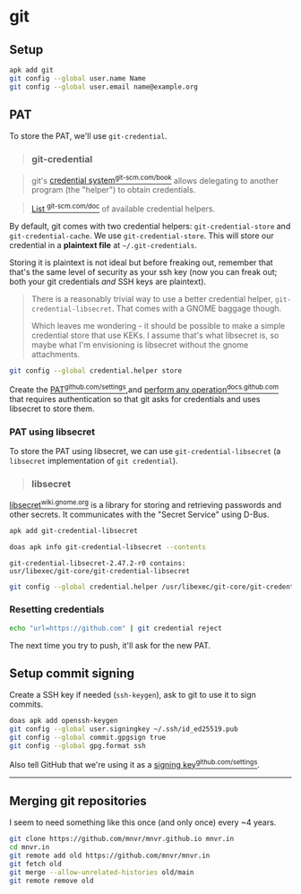 # git

## Setup

```sh
apk add git
git config --global user.name Name
git config --global user.email name@example.org
```

## PAT

To store the PAT, we'll use `git-credential`.

> ### git-credential

> git's [credential
  system<sup>git-scm.com/book</sup>](https://git-scm.com/book/en/v2/Git-Tools-Credential-Storage)
  allows delegating to another program (the "helper") to obtain
  credentials.


> [List
  <sup>git-scm.com/doc</sup>](https://git-scm.com/doc/credential-helpers)
  of available credential helpers.

By default, git comes with two credential helpers:
`git-credential-store` and `git-credential-cache`. We use
`git-credential-store`. This will store our credential in a
**plaintext file** at `~/.git-credentials`.

Storing it is plaintext is not ideal but before freaking out, remember
that that's the same level of security as your ssh key (now you can
freak out; both your git credentials _and_ SSH keys are plaintext).

> There is a reasonably trivial way to use a better credential helper,
  `git-credential-libsecret`. That comes with a GNOME baggage though.
>
> Which leaves me wondering - it should be possible to make a simple
  credential store that use KEKs. I assume that's what libsecret is,
  so maybe what I'm envisioning is libsecret without the gnome
  attachments.

```sh
git config --global credential.helper store
```

Create the
[PAT<sup>github.com/settings</sup>](https://github.com/settings/personal-access-tokens/new),and
[perform any
operation<sup>docs.github.com</sup>](https://docs.github.com/en/authentication/keeping-your-account-and-data-secure/managing-your-personal-access-tokens#using-a-personal-access-token-on-the-command-line)
that requires authentication so that git asks for credentials and uses
libsecret to store them.

### PAT using libsecret

To store the PAT using libsecret, we can use
`git-credential-libsecret` (a `libsecret` implementation of `git
credential`).

> ### libsecret
>
>
  [libsecret<sup>wiki.gnome.org</sup>](https://wiki.gnome.org/Projects/Libsecret)
  is a library for storing and retrieving passwords and other
  secrets. It communicates with the "Secret Service" using D-Bus.

```sh
apk add git-credential-libsecret
```

```bash
doas apk info git-credential-libsecret --contents
```

    git-credential-libsecret-2.47.2-r0 contains:
    usr/libexec/git-core/git-credential-libsecret
    

```sh
git config --global credential.helper /usr/libexec/git-core/git-credential-libsecret
```

### Resetting credentials

```sh
echo "url=https://github.com" | git credential reject
```

The next time you try to push, it'll ask for the new PAT.

## Setup commit signing

Create a SSH key if needed (`ssh-keygen`), ask to git to use it to
sign commits.

```sh
doas apk add openssh-keygen
git config --global user.signingkey ~/.ssh/id_ed25519.pub
git config --global commit.gpgsign true
git config --global gpg.format ssh
```

Also tell GitHub that we're using it as a [signing
key<sup>github.com/settings</sup>](https://github.com/settings/keys).

---

## Merging git repositories

I seem to need something like this once (and only once) every ~4 years.

```sh
git clone https://github.com/mnvr/mnvr.github.io mnvr.in
cd mnvr.in
git remote add old https://github.com/mnvr/mnvr.in
git fetch old
git merge --allow-unrelated-histories old/main
git remote remove old
```
